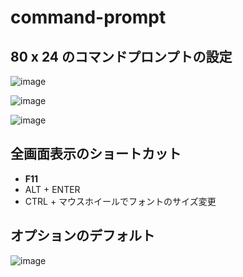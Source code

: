 # command-prompt

## 80 x 24 のコマンドプロンプトの設定
![image](https://github.com/winofsql/subject/assets/1501327/7869ad56-3c43-4e7d-a121-b577bfc5376c)

![image](https://user-images.githubusercontent.com/1501327/153741597-d8407498-5d4f-421e-9f44-a19543bfd835.png)

![image](https://user-images.githubusercontent.com/1501327/153741727-37baa8d8-cf44-42de-8d2f-c8291aaf26af.png)

## 全画面表示のショートカット
- **F11**
- ALT + ENTER
- CTRL + マウスホイールでフォントのサイズ変更

## オプションのデフォルト
![image](https://user-images.githubusercontent.com/1501327/153742032-5d629aa8-a463-49f1-adc5-6c0702482c9f.png)

